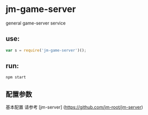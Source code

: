 # jm-game-server

general game-server service

## use:

```javascript
var s = require('jm-game-server')();
```

## run:

```javascript
npm start
```

## 配置参数

基本配置 请参考 [jm-server] (https://github.com/jm-root/jm-server)
